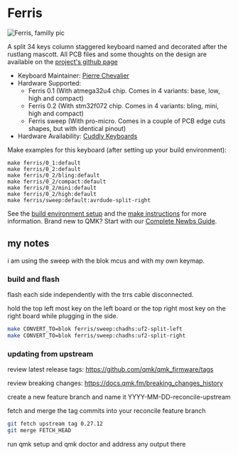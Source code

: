 # Ferris

![Ferris, familly pic](https://i.imgur.com/TCjkquRh.jpeg)

A split 34 keys column staggered keyboard named and decorated after the rustlang mascott. All PCB files and some thoughts on the design are available on the [project's github page](https://github.com/pierrechevalier83/ferris)

* Keyboard Maintainer: [Pierre Chevalier](https://github.com/pierrechevalier83)
* Hardware Supported:
	* Ferris 0.1 (With atmega32u4 chip. Comes in 4 variants: base, low, high and compact)
	* Ferris 0.2 (With stm32f072 chip. Comes in 4 variants: bling, mini, high and compact)
	* Ferris sweep (With pro-micro. Comes in a couple of PCB edge cuts shapes, but with identical pinout)
* Hardware Availability: [Cuddly Keyboards](https://cuddlykeyboards.com)

Make examples for this keyboard (after setting up your build environment):

    make ferris/0_1:default
    make ferris/0_2:default
    make ferris/0_2/bling:default
    make ferris/0_2/compact:default
    make ferris/0_2/mini:default
    make ferris/0_2/high:default
    make ferris/sweep:default:avrdude-split-right

See the [build environment setup](https://docs.qmk.fm/#/getting_started_build_tools) and the [make instructions](https://docs.qmk.fm/#/getting_started_make_guide) for more information. Brand new to QMK? Start with our [Complete Newbs Guide](https://docs.qmk.fm/#/newbs).

## my notes

i am using the sweep with the blok mcus and with my own keymap.

### build and flash

flash each side independently with the trrs cable disconnected.

hold the top left most key on the left board or the top right most key on the right board while plugging in the side.

```sh
make CONVERT_TO=blok ferris/sweep:chadhs:uf2-split-left
make CONVERT_TO=blok ferris/sweep:chadhs:uf2-split-right
```

### updating from upstream

review latest release tags: https://github.com/qmk/qmk_firmware/tags

review breaking changes: https://docs.qmk.fm/breaking_changes_history

create a new feature branch and name it YYYY-MM-DD-reconcile-upstream

fetch and merge the tag commits into your reconcile feature branch
```sh
git fetch upstream tag 0.27.12
git merge FETCH_HEAD
```

run qmk setup and qmk doctor and address any output there
